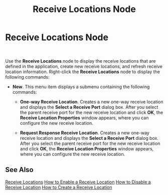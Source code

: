 ﻿---
title: Receive Locations Node
TOCTitle: Receive Locations Node
ms:assetid: c6628738-5929-4220-ab04-cf01cae5a007
ms:mtpsurl: https://msdn.microsoft.com/en-us/library/Aa547922(v=BTS.80)
ms:contentKeyID: 51531088
ms.date: 08/30/2017
mtps_version: v=BTS.80
f1_keywords:
- bts10.admin.node.receivelocations
---

# Receive Locations Node

 

Use the **Receive Locations** node to display the receive locations that are defined in the application, create new receive locations, and refresh receive location information. Right-click the **Receive Locations** node to display the following commands:

  - **New**. This menu item displays a submenu containing the following commands:
    
      - **One-way Receive Location**. Creates a new one-way receive location and displays the **Select a Receive Port** dialog box. After you select the parent receive port for the new receive location and click **OK**, the **Receive Location Properties** window appears, where you can configure the new receive location.
    
      - **Request Response Receive Location**. Creates a new one-way receive location and displays the **Select a Receive Port** dialog box. After you select the parent receive port for the new receive location and click **OK**, the **Receive Location Properties** window appears, where you can configure the new receive location.

## See Also

[Receive Locations](https://msdn.microsoft.com/library/aa578407\(v=bts.80\))  
[How to Enable a Receive Location](https://msdn.microsoft.com/library/aa561716\(v=bts.80\))  
[How to Disable a Receive Location](https://msdn.microsoft.com/library/aa547073\(v=bts.80\))  
[How to Create a Receive Location](https://msdn.microsoft.com/library/aa561757\(v=bts.80\))

